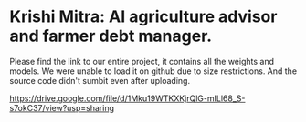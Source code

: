 # Krishi Mitra: AI agriculture advisor and farmer debt manager. 

Please find the link to our entire project, it contains all the weights and models. We were unable to load it on github due to size restrictions. And the source code didn't sumbit even after uploading.

https://drive.google.com/file/d/1Mku19WTKXKjrQlG-mILl68_S-s7okC37/view?usp=sharing

